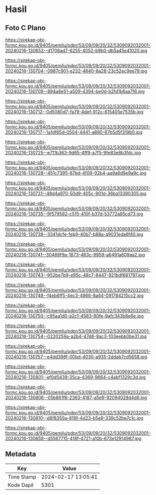 # Hasil

## Foto C Plano

https://sirekap-obj-formc.kpu.go.id/9405/pemilu/pdpr/53/09/09/20/32/5309092032001-20240216-130652--d1706ad7-6255-4052-b9b0-db5a45e41020.jpg

https://sirekap-obj-formc.kpu.go.id/9405/pemilu/pdpr/53/09/09/20/32/5309092032001-20240216-130704--0987c901-e232-4640-8a28-23c52ec9ee79.jpg

https://sirekap-obj-formc.kpu.go.id/9405/pemilu/pdpr/53/09/09/20/32/5309092032001-20240216-130709--894a8e51-a509-4394-be0d-b2fd1b6aa7f6.jpg

https://sirekap-obj-formc.kpu.go.id/9405/pemilu/pdpr/53/09/09/20/32/5309092032001-20240216-130712--0d5080d7-fa79-4def-912c-615405e7535b.jpg

https://sirekap-obj-formc.kpu.go.id/9405/pemilu/pdpr/53/09/09/20/32/5309092032001-20240216-130717--1a1df65d-0504-4441-a890-67b5d5f319b0.jpg

https://sirekap-obj-formc.kpu.go.id/9405/pemilu/pdpr/53/09/09/20/32/5309092032001-20240216-130725--e711b363-9d65-4ff9-a7f5-9fe83e8b3fdc.jpg

https://sirekap-obj-formc.kpu.go.id/9405/pemilu/pdpr/53/09/09/20/32/5309092032001-20240216-130728--451c7395-87bd-4f09-92b4-aa9a6d9e9a9c.jpg

https://sirekap-obj-formc.kpu.go.id/9405/pemilu/pdpr/53/09/09/20/32/5309092032001-20240216-130731--48d4a970-50d9-405c-901d-36ba13390305.jpg

https://sirekap-obj-formc.kpu.go.id/9405/pemilu/pdpr/53/09/09/20/32/5309092032001-20240216-130735--9f579592-c515-410f-b37d-53772a95cd73.jpg

https://sirekap-obj-formc.kpu.go.id/9405/pemilu/pdpr/53/09/09/20/32/5309092032001-20240216-130738--3341dcfe-feb9-40b7-b88a-a9031eda6f40.jpg

https://sirekap-obj-formc.kpu.go.id/9405/pemilu/pdpr/53/09/09/20/32/5309092032001-20240216-130741--30469f9a-1873-483c-9959-a6491a609aa2.jpg

https://sirekap-obj-formc.kpu.go.id/9405/pemilu/pdpr/53/09/09/20/32/5309092032001-20240216-130743--952be7b9-e95c-48c7-8447-921bdf681797.jpg

https://sirekap-obj-formc.kpu.go.id/9405/pemilu/pdpr/53/09/09/20/32/5309092032001-20240216-130748--f4eb6ff5-4ec3-4866-8a64-091784215cc2.jpg

https://sirekap-obj-formc.kpu.go.id/9405/pemilu/pdpr/53/09/09/20/32/5309092032001-20240216-130750--c95aa1d0-a2c1-4583-80fe-9afc343b8e6e.jpg

https://sirekap-obj-formc.kpu.go.id/9405/pemilu/pdpr/53/09/09/20/32/5309092032001-20240216-130754--0220259a-a2b4-47d6-9ac3-103eebb0be31.jpg

https://sirekap-obj-formc.kpu.go.id/9405/pemilu/pdpr/53/09/09/20/32/5309092032001-20240216-130757--e4dd398f-00bd-4030-a935-2ddab7cd5658.jpg

https://sirekap-obj-formc.kpu.go.id/9405/pemilu/pdpr/53/09/09/20/32/5309092032001-20240216-130801--ef0d5439-35ca-4369-9664-c4abf1329c3d.jpg

https://sirekap-obj-formc.kpu.go.id/9405/pemilu/pdpr/53/09/09/20/32/5309092032001-20240216-130806--05b861f6-2363-4187-a5e9-92094029d4d6.jpg

https://sirekap-obj-formc.kpu.go.id/9405/pemilu/pdpr/53/09/09/20/32/5309092032001-20240216-130810--d8f8355a-819f-4d23-b5e9-339c52be7c1c.jpg

https://sirekap-obj-formc.kpu.go.id/9405/pemilu/pdpr/53/09/09/20/32/5309092032001-20240216-130658--d5567715-418f-4721-a10b-673e12914987.jpg


## Metadata

| Key        | Value               |
| ---------- | ------------------- |
| Time Stamp | 2024-02-17 13:05:41 |
| Kode Dapil | 5301                |



